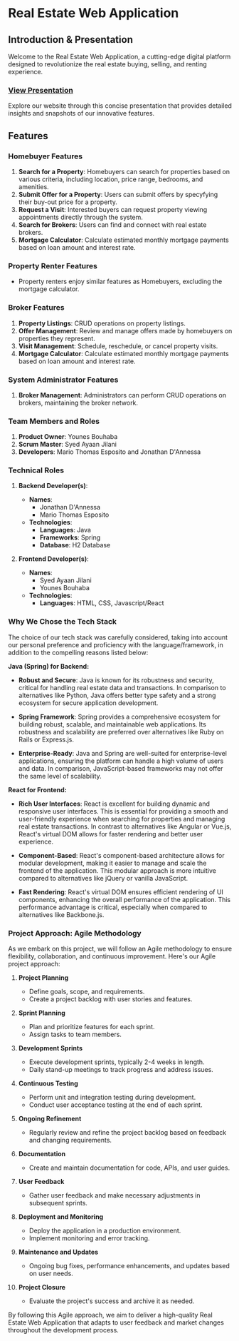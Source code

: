 # Real Estate Web Application

## Introduction & Presentation

Welcome to the Real Estate Web Application, a cutting-edge digital platform designed to revolutionize the real estate buying, selling, and renting experience.

### [View Presentation](https://docs.google.com/presentation/d/1s84Dpw8ejurE7jVbK5ejLRXucLukCRhFK20KgvYZ89c/edit#slide=id.p)

Explore our website through this concise presentation that provides detailed insights and snapshots of our innovative features.

## Features

### Homebuyer Features

1. **Search for a Property**: Homebuyers can search for properties based on various criteria, including location, price range, bedrooms, and amenities.
2. **Submit Offer for a Property**: Users can submit offers by specyfying their buy-out price for a property.
3. **Request a Visit**: Interested buyers can request property viewing appointments directly through the system.
4. **Search for Brokers**: Users can find and connect with real estate brokers.
5. **Mortgage Calculator**: Calculate estimated monthly mortgage payments based on loan amount and interest rate.

### Property Renter Features

- Property renters enjoy similar features as Homebuyers, excluding the mortgage calculator.

### Broker Features

1. **Property Listings**: CRUD operations on property listings.
2. **Offer Management**: Review and manage offers made by homebuyers on properties they represent.
3. **Visit Management**: Schedule, reschedule, or cancel property visits.
4. **Mortgage Calculator**: Calculate estimated monthly mortgage payments based on loan amount and interest rate.

### System Administrator Features

1. **Broker Management**: Administrators can perform CRUD operations on brokers, maintaining the broker network.

### Team Members and Roles

1. **Product Owner**: Younes Bouhaba
2. **Scrum Master**: Syed Ayaan Jilani
3. **Developers**: Mario Thomas Esposito and Jonathan D'Annessa

### Technical Roles

1. **Backend Developer(s)**:

   - **Names**:
     - Jonathan D'Annessa
     - Mario Thomas Esposito
   - **Technologies**:
     - **Languages**: Java
     - **Frameworks**: Spring
     - **Database**: H2 Database

2. **Frontend Developer(s)**:
   - **Names**:
     - Syed Ayaan Jilani
     - Younes Bouhaba
   - **Technologies**:
     - **Languages**: HTML, CSS, Javascript/React

### Why We Chose the Tech Stack

The choice of our tech stack was carefully considered, taking into account our personal preference and proficiency with the language/framework, in addition to the compelling reasons listed below:

**Java (Spring) for Backend:**

- **Robust and Secure**: Java is known for its robustness and security, critical for handling real estate data and transactions. In comparison to alternatives like Python, Java offers better type safety and a strong ecosystem for secure application development.

- **Spring Framework**: Spring provides a comprehensive ecosystem for building robust, scalable, and maintainable web applications. Its robustness and scalability are preferred over alternatives like Ruby on Rails or Express.js.

- **Enterprise-Ready**: Java and Spring are well-suited for enterprise-level applications, ensuring the platform can handle a high volume of users and data. In comparison, JavaScript-based frameworks may not offer the same level of scalability.

**React for Frontend:**

- **Rich User Interfaces**: React is excellent for building dynamic and responsive user interfaces. This is essential for providing a smooth and user-friendly experience when searching for properties and managing real estate transactions. In contrast to alternatives like Angular or Vue.js, React's virtual DOM allows for faster rendering and better user experience.

- **Component-Based**: React's component-based architecture allows for modular development, making it easier to manage and scale the frontend of the application. This modular approach is more intuitive compared to alternatives like jQuery or vanilla JavaScript.

- **Fast Rendering**: React's virtual DOM ensures efficient rendering of UI components, enhancing the overall performance of the application. This performance advantage is critical, especially when compared to alternatives like Backbone.js.

### Project Approach: Agile Methodology

As we embark on this project, we will follow an Agile methodology to ensure flexibility, collaboration, and continuous improvement. Here's our Agile project approach:

1. **Project Planning**

   - Define goals, scope, and requirements.
   - Create a project backlog with user stories and features.

2. **Sprint Planning**

   - Plan and prioritize features for each sprint.
   - Assign tasks to team members.

3. **Development Sprints**

   - Execute development sprints, typically 2-4 weeks in length.
   - Daily stand-up meetings to track progress and address issues.

4. **Continuous Testing**

   - Perform unit and integration testing during development.
   - Conduct user acceptance testing at the end of each sprint.

5. **Ongoing Refinement**

   - Regularly review and refine the project backlog based on feedback and changing requirements.

6. **Documentation**

   - Create and maintain documentation for code, APIs, and user guides.

7. **User Feedback**

   - Gather user feedback and make necessary adjustments in subsequent sprints.

8. **Deployment and Monitoring**

   - Deploy the application in a production environment.
   - Implement monitoring and error tracking.

9. **Maintenance and Updates**

   - Ongoing bug fixes, performance enhancements, and updates based on user needs.

10. **Project Closure**
    - Evaluate the project's success and archive it as needed.

By following this Agile approach, we aim to deliver a high-quality Real Estate Web Application that adapts to user feedback and market changes throughout the development process.
